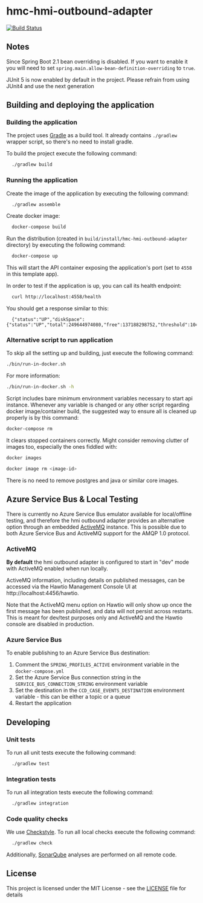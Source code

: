 # hmc-hmi-outbound-adapter

[![Build Status](https://travis-ci.org/hmcts/spring-boot-template.svg?branch=master)](https://travis-ci.org/hmcts/hmc-hmi-outbound-adapter)


## Notes

Since Spring Boot 2.1 bean overriding is disabled. If you want to enable it you will need to set `spring.main.allow-bean-definition-overriding` to `true`.

JUnit 5 is now enabled by default in the project. Please refrain from using JUnit4 and use the next generation

## Building and deploying the application

### Building the application

The project uses [Gradle](https://gradle.org) as a build tool. It already contains
`./gradlew` wrapper script, so there's no need to install gradle.

To build the project execute the following command:

```bash
  ./gradlew build
```

### Running the application

Create the image of the application by executing the following command:

```bash
  ./gradlew assemble
```

Create docker image:

```bash
  docker-compose build
```

Run the distribution (created in `build/install/hmc-hmi-outbound-adapter` directory)
by executing the following command:

```bash
  docker-compose up
```

This will start the API container exposing the application's port
(set to `4558` in this template app).

In order to test if the application is up, you can call its health endpoint:

```bash
  curl http://localhost:4558/health
```

You should get a response similar to this:

```
  {"status":"UP","diskSpace":{"status":"UP","total":249644974080,"free":137188298752,"threshold":10485760}}
```

### Alternative script to run application

To skip all the setting up and building, just execute the following command:

```bash
./bin/run-in-docker.sh
```

For more information:

```bash
./bin/run-in-docker.sh -h
```

Script includes bare minimum environment variables necessary to start api instance. Whenever any variable is changed or any other script regarding docker image/container build, the suggested way to ensure all is cleaned up properly is by this command:

```bash
docker-compose rm
```

It clears stopped containers correctly. Might consider removing clutter of images too, especially the ones fiddled with:

```bash
docker images

docker image rm <image-id>
```

There is no need to remove postgres and java or similar core images.

## Azure Service Bus & Local Testing

There is currently no Azure Service Bus emulator available for local/offline testing, and therefore
the hmi outbound adapter provides an alternative option through an embedded [ActiveMQ](http://activemq.apache.org/)
instance. This is possible due to both Azure Service Bus and ActiveMQ support for the AMQP 1.0 protocol.

### ActiveMQ

**By default** the hmi outbound adapter is configured to start in "dev" mode with ActiveMQ enabled when run locally.

ActiveMQ information, including details on published messages, can be accessed via the
Hawtio Management Console UI at http://localhost:4456/hawtio.

Note that the ActiveMQ menu option on Hawtio will only show up once the first message has been published, and
data will not persist across restarts. This is meant for dev/test purposes only and ActiveMQ and the Hawtio console
are disabled in production.

### Azure Service Bus

To enable publishing to an Azure Service Bus destination:

1. Comment the `SPRING_PROFILES_ACTIVE` environment variable in the `docker-compose.yml`
1. Set the Azure Service Bus connection string in the `SERVICE_BUS_CONNECTION_STRING` environment variable
1. Set the destination in the `CCD_CASE_EVENTS_DESTINATION` environment variable - this can be either a topic or a queue
1. Restart the application

## Developing

### Unit tests

To run all unit tests execute the following command:
```bash
  ./gradlew test
```

### Integration tests

To run all integration tests execute the following command:
```bash
  ./gradlew integration
```

### Code quality checks
We use [Checkstyle](http://checkstyle.sourceforge.net/).
To run all local checks execute the following command:

```bash
  ./gradlew check
```

Additionally, [SonarQube](https://sonarcloud.io/dashboard?id=uk.gov.hmcts.reform%3Accd-message-publisher)
analyses are performed on all remote code.

## License

This project is licensed under the MIT License - see the [LICENSE](LICENSE) file for details

